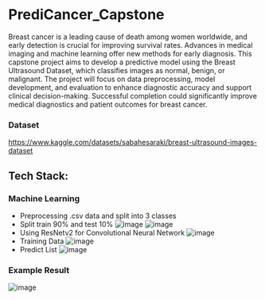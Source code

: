 # PrediCancer_Capstone

Breast cancer is a leading cause of death among women worldwide, and early detection is crucial for improving survival rates. Advances in medical imaging and machine learning offer new methods for early diagnosis. This capstone project aims to develop a predictive model using the Breast Ultrasound Dataset, which classifies images as normal, benign, or malignant. The project will focus on data preprocessing, model development, and evaluation to enhance diagnostic accuracy and support clinical decision-making. Successful completion could significantly improve medical diagnostics and patient outcomes for breast cancer.

### Dataset
https://www.kaggle.com/datasets/sabahesaraki/breast-ultrasound-images-dataset

## Tech Stack:
### Machine Learning
- Preprocessing .csv data and split into 3 classes
- Split train 90% and test 10%
  ![image](https://github.com/javiakbar/PrediCancer_Capstone/assets/139321188/8a5a15b0-ff6e-4477-afb7-e2facb23c6dc)
  ![image](https://github.com/javiakbar/PrediCancer_Capstone/assets/139321188/b98b8990-93c2-4e36-aaeb-eb2b67c5554f)
- Using ResNetv2 for Convolutional Neural Network
  ![image](https://github.com/javiakbar/PrediCancer_Capstone/assets/139321188/56f77c2e-a2b8-4c64-a538-7360ea17b09d)
- Training Data
  ![image](https://github.com/javiakbar/PrediCancer_Capstone/assets/139321188/39fabc9d-1255-40a1-b22d-002e5f7e03a1)
- Predict List
  ![image](https://github.com/javiakbar/PrediCancer_Capstone/assets/139321188/2231c5b0-277a-4d7c-9572-a27502c69cd4)

### Example Result
![image](https://github.com/javiakbar/PrediCancer_Capstone/assets/139321188/6b7b60e8-b2b0-481b-b80f-d6b7d67ace35)



